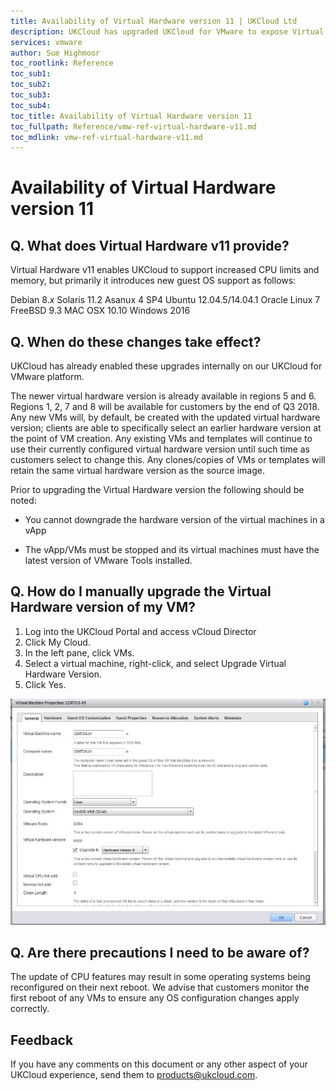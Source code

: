 ```yaml
---
title: Availability of Virtual Hardware version 11 | UKCloud Ltd
description: UKCloud has upgraded UKCloud for VMware to expose Virtual Hardware version 11
services: vmware
author: Sue Highmoor
toc_rootlink: Reference
toc_sub1: 
toc_sub2:
toc_sub3:
toc_sub4:
toc_title: Availability of Virtual Hardware version 11
toc_fullpath: Reference/vmw-ref-virtual-hardware-v11.md
toc_mdlink: vmw-ref-virtual-hardware-v11.md
---
```


# Availability of Virtual Hardware version 11

## Q. What does Virtual Hardware v11 provide?

Virtual Hardware v11 enables UKCloud to support increased CPU limits and memory, but primarily it introduces new guest OS support as follows:

Debian 8.*x*
Solaris 11.2
Asanux 4 SP4
Ubuntu 12.04.5/14.04.1
Oracle Linux 7
FreeBSD 9.3
MAC OSX 10.10
Windows 2016

## Q. When do these changes take effect?

UKCloud has already enabled these upgrades internally on our UKCloud for VMware platform.

The newer virtual hardware version is already available in regions 5 and 6. Regions 1, 2, 7 and 8 will be available for customers by the end of Q3 2018. Any new VMs will, by default, be created with the updated virtual hardware version; clients are able to specifically select an earlier hardware version at the point of VM creation. Any existing VMs and templates will continue to use their currently configured virtual hardware version until such time as customers select to change this. Any clones/copies of VMs or templates will retain the same virtual hardware version as the source image.

Prior to upgrading the Virtual Hardware version the following should be noted:

- You cannot downgrade the hardware version of the virtual machines in a vApp

- The vApp/VMs must be stopped and its virtual machines must have the latest version of VMware Tools installed.

## Q. How do I manually upgrade the Virtual Hardware version of my VM?

1. Log into the UKCloud Portal and access vCloud Director
2. Click My Cloud.
3. In the left pane, click VMs.
4. Select a virtual machine, right-click, and select Upgrade Virtual Hardware Version.
5. Click Yes.

![virtual machine properties](images/HWVersion.jpg)

## Q. Are there precautions I need to be aware of?

The update of CPU features may result in some operating systems being reconfigured on their next reboot. We advise that customers monitor the first reboot of any VMs to ensure any OS configuration changes apply correctly.

## Feedback

If you have any comments on this document or any other aspect of your UKCloud experience, send them to <products@ukcloud.com>.